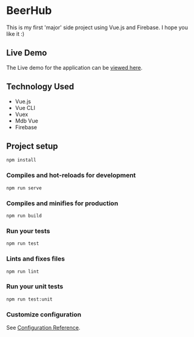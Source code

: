 # BeerHub
This is my first 'major' side project using Vue.js and Firebase. I hope you like it :)

## Live Demo

The Live demo for the application can be [viewed here](https://beerhub-a5842.firebaseapp.com/).
## Technology Used

* Vue.js
* Vue CLI
* Vuex
* Mdb Vue
* Firebase


## Project setup
```
npm install
```

### Compiles and hot-reloads for development
```
npm run serve
```

### Compiles and minifies for production
```
npm run build
```

### Run your tests
```
npm run test
```

### Lints and fixes files
```
npm run lint
```

### Run your unit tests
```
npm run test:unit
```

### Customize configuration
See [Configuration Reference](https://cli.vuejs.org/config/).
